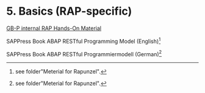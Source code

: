 # 5. Basics (RAP-specific)

[GB-P internal RAP Hands-On Material](https://bitbucket.org/erp-praktikum/rap-handson-travel-docs/src/main/part1/README.md)

SAPPress Book ABAP RESTful Programming Model (English)[^1]

SAPPress Book ABAP RESTful Programmiermodell (German)[^1]

[^1]: see folder"Meterial for Rapunzel".
